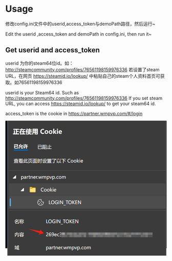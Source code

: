 # Usage
修改config.ini文件中的userid,access_token与demoPath路径，然后运行~

Edit the userid ,access_token and demoPath in config.ini, then run it~
## Get userid and access_token
userid 为你的steam64位id。如：http://steamcommunity.com/profiles/76561198159976336 
若设置了steam URL，在网页 https://steamid.io/lookup/ 中粘贴自己的steam个人资料首页可获取。如76561198159976336 

userid is your Steam64 id. Such as http://steamcommunity.com/profiles/76561198159976336 
If you set steam URL, you can access https://steamid.io/lookup/ to get your steam64 id.

access_token is the cookie in https://partner.wmpvp.com/#/login 

![cookie](cookie.png)